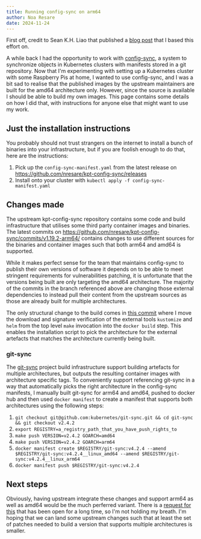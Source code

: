 ```yaml
---
title: Running config-sync on arm64
author: Noa Resare
date: 2024-11-24
---
```


First off, credit to Sean K.H. Liao that published a [blog post](https://seankhliao.com/blog/12023-10-08-kpt-config-sync-arm64/) that I based this effort on.

A while back I had the opportunity to work with [config-sync](https://cloud.google.com/kubernetes-engine/enterprise/config-sync/docs/overview),
a system to synchronize objects in Kubernetes clusters with manifests stored in a git repository.
Now that I'm experimenting with setting up a Kubernetes cluster with some Raspberry Pis at home, 
I wanted to use config-sync, and I was a bit sad to realise that the published images by the upstream maintainers are built
for the amd64 architecture only. However, since the source is available I should be able to build my own images.
This page contains some details on how I did that, with instructions for anyone else that might want to use my work.

## Just the installation instructions

You probably should not trust strangers on the internet to install a bunch of binaries into your infrastructure, 
but if you are foolish enough to do that, here are the instructions:

1. Pick up the `config-sync-manifest.yaml` from the latest release on https://github.com/nresare/kpt-config-sync/releases
2. Install onto your cluster with `kubectl apply -f config-sync-manifest.yaml`

## Changes made

The upstream kpt-config-sync repository contains some code and build infrastructure that utilises some third party
container images and binaries. The latest commits on https://github.com/nresare/kpt-config-sync/commits/v1.19.2-arm64/ contains 
changes to use different sources for the binaries and container images such that both arm64 and amd64 is supported.

While it makes perfect sense for the team that maintains config-sync to publish their own versions of software it
depends on to be able to meet stringent requirements for vulnerabilities patching, it is unfortunate that the versions 
being built are only targeting the amd64 architecture. The majority of the commits in the branch referenced above 
are changing those external dependencies to instead pull their content from the upstream sources as those are already
built for multiple architectures.

The only structural change to the build comes in [this commit](https://github.com/nresare/kpt-config-sync/commit/92200507634c69eb705ec8734c277117f239fa4c)
where I move the download and signature verification of the external tools `kustomize` and `helm` from the top level 
`make` invocation into the `docker build` step. This enables the installation script to pick the architecture for the 
external artefacts that matches the architecture currently being built.

### git-sync

The [git-sync](https://github.com/kubernetes/git-sync) project build infrastructure support building artefacts for 
multiple architectures, but outputs the resulting container images with architecture specific tags. To conveniently
support referencing git-sync in a way that automatically picks the right architecture in the config-sync manifests,
I manually built git-sync for arm64 and amd64, pushed to docker hub and then used `docker manifest` to create a 
manifest that supports both architectures using the following steps:

1. `git checkout git@github.com:kubernetes/git-sync.git && cd git-sync && git checkout v2.4.2`
2. `export REGISTRY=a_registry_path_that_you_have_push_rights_to`
3. `make push VERSION=v2.4.2 GOARCH=amd64`
4. `make push VERSION=v2.4.2 GOARCH=arm64`
5. `docker manifest create $REGISTRY/git-sync:v4.2.4 --amend $REGISTRY/git-sync:v4.2.4__linux_amd64 --amend $REGISTRY/git-sync:v4.2.4__linux_arm64`
6. `docker manifest push $REGISTRY/git-sync:v4.2.4`

## Next steps

Obviously, having upstream integrate these changes and support arm64 as well as amd64 would be the much perferred
variant. There is a [request for this](https://github.com/GoogleContainerTools/kpt-config-sync/issues/893) that has 
been open for a long time, so I'm not holding my breath. I'm hoping that we can land some upstream changes such that
at least the set of patches needed to build a version that supports multiple architectures is smaller.